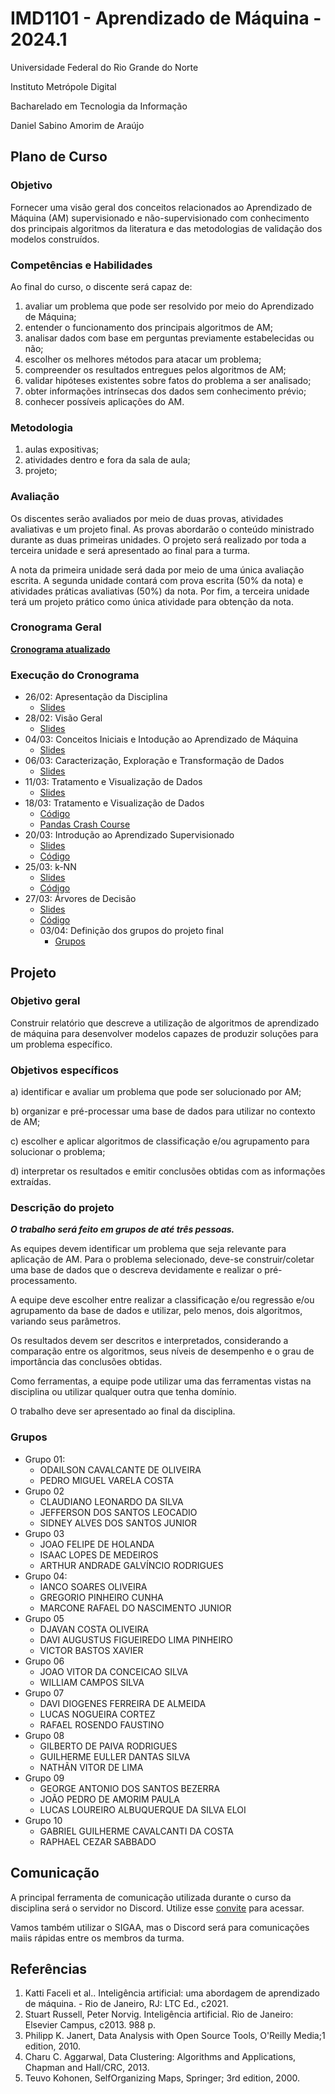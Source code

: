 
# IMD1101 - Aprendizado de Máquina - 2024.1

Universidade Federal do Rio Grande do Norte

Instituto Metrópole Digital

Bacharelado em Tecnologia da Informação

Daniel Sabino Amorim de Araújo

## Plano de Curso

### Objetivo

Fornecer uma visão geral dos conceitos relacionados ao Aprendizado de Máquina (AM) supervisionado e não-supervisionado com conhecimento dos principais algoritmos da literatura e das metodologias de validação dos modelos construídos.

### Competências e Habilidades

Ao final do curso, o discente será capaz de:

1. avaliar um problema que pode ser resolvido por meio do Aprendizado de Máquina;
2. entender o funcionamento dos principais algoritmos de AM;
3. analisar dados com base em perguntas previamente estabelecidas ou não;
4. escolher os melhores métodos para atacar um problema;
5. compreender os resultados entregues pelos algoritmos de AM;
6. validar hipóteses existentes sobre fatos do problema a ser analisado;
7. obter informações intrínsecas dos dados sem conhecimento prévio;
8. conhecer possíveis aplicações do AM.

### Metodologia

1. aulas expositivas;
2. atividades dentro e fora da sala de aula;
3. projeto;

### Avaliação

Os discentes serão avaliados por meio de duas provas, atividades avaliativas e um projeto final. As provas abordarão o conteúdo ministrado durante as duas primeiras unidades. O projeto será realizado por toda a terceira unidade e será apresentado ao final para a turma.

A nota da primeira unidade será dada por meio de uma única avaliação escrita. A segunda unidade contará com prova escrita (50% da nota) e atividades práticas avaliativas (50%) da nota. Por fim, a terceira unidade terá um projeto prático como única atividade para obtenção da nota.

### Cronograma Geral

[**Cronograma atualizado**](https://docs.google.com/spreadsheets/d/1ALi15lMnmtMLs9mSVOW71-fzUic3BPKs/edit?usp=sharing&ouid=106524382879999074058&rtpof=true&sd=true)

### Execução do Cronograma

- 26/02: Apresentação da Disciplina
  - [Slides](https://docs.google.com/presentation/d/1AZZJ4FgXjbG0zqvHXcGzBIvDypms1mMA/edit?usp=sharing&ouid=106524382879999074058&rtpof=true&sd=true)
- 28/02: Visão Geral
  - [Slides](https://docs.google.com/presentation/d/11OgsAb_58439KXHUQQD9SjVwxay-9TmR/edit?usp=sharing&ouid=106524382879999074058&rtpof=true&sd=true)  
- 04/03: Conceitos Iniciais e Intodução ao Aprendizado de Máquina
  - [Slides](https://docs.google.com/presentation/d/1Aq32tLEMKj_W2Rjssrtl4UTNXkvTBAEe/edit?usp=sharing&ouid=106524382879999074058&rtpof=true&sd=true)
- 06/03: Caracterização, Exploração e Transformação de Dados
  - [Slides](https://docs.google.com/presentation/d/1AsBug0s0CljoMrRcd-t7Q42u-P5KmO9A/edit?usp=sharing&ouid=106524382879999074058&rtpof=true&sd=true)
- 11/03: Tratamento e Visualização de Dados
  - [Slides](https://docs.google.com/presentation/d/1AsjqmM-ZU72ccD3Isw8tMwtB8dOfDv_N/edit?usp=sharing&ouid=106524382879999074058&rtpof=true&sd=true)
- 18/03: Tratamento e Visualização de Dados
  - [Código](https://drive.google.com/file/d/1Avoed3_sf_5DBIIELZ5ddQLEJmEoVb-b/view?usp=sharing)
  - [Pandas Crash Course](https://colab.research.google.com/drive/1vYkQcTERigrd-IfHKAPUNK3gfOfL6m7k?usp=sharing)
- 20/03: Introdução ao Aprendizado Supervisionado
  - [Slides](https://docs.google.com/presentation/d/1AzXyU0ToEsrFUu9UOhnsiFJKucfHe20V/edit?usp=sharing&ouid=106524382879999074058&rtpof=true&sd=true)
  - [Código](https://colab.research.google.com/drive/11vfcm-WV3guQTjdpJRR_3HV3aZrJ8lLl?usp=sharing)
- 25/03: k-NN
  - [Slides](https://docs.google.com/presentation/d/1B4LboiYOlJSjgiC4t1kwRpyYd7K90Fci/edit?usp=sharing&ouid=106524382879999074058&rtpof=true&sd=true)
  - [Código](https://colab.research.google.com/drive/1TO2J2hl8p0tZ8eiuHIJbL-3e3AyoBs5k?usp=sharing)
- 27/03: Árvores de Decisão
  - [Slides](https://docs.google.com/presentation/d/1BSYdduxACkyK9ACI17GWz9whVHihWAbC/edit?usp=sharing&ouid=106524382879999074058&rtpof=true&sd=true)
  - [Código](https://colab.research.google.com/drive/1Aus2FO3nhh1XOogk8SxGVFkR6MuTRxOy?usp=sharing)
  - 03/04: Definição dos grupos do projeto final
    - [Grupos](https://docs.google.com/spreadsheets/d/1BXfElECPVRbp-xAxAJHRbeR27-JE43Qn/edit?usp=sharing&ouid=106524382879999074058&rtpof=true&sd=true)
 
## Projeto
### Objetivo geral

Construir relatório que descreve a utilização de algoritmos de aprendizado de máquina para desenvolver modelos capazes de produzir soluções para um problema específico.

### Objetivos específicos

a) identificar e avaliar um problema que pode ser solucionado por AM;

b) organizar e pré-processar uma base de dados para utilizar no contexto de AM;

c) escolher e aplicar algoritmos de classificação e/ou agrupamento para solucionar o problema;

d) interpretar os resultados e emitir conclusões obtidas com as informações extraídas.

### Descrição do projeto

**_O trabalho será feito em grupos de até três pessoas._**

As equipes devem identificar um problema que seja relevante para aplicação de AM. Para o problema selecionado, deve-se construir/coletar uma base de dados que o descreva devidamente e realizar o pré-processamento.

A equipe deve escolher entre realizar a classificação e/ou regressão e/ou agrupamento da base de dados e utilizar, pelo menos, dois algoritmos, variando seus parâmetros.

Os resultados devem ser descritos e interpretados, considerando a comparação entre os algoritmos, seus níveis de desempenho e o grau de importância das conclusões obtidas.

Como ferramentas, a equipe pode utilizar uma das ferramentas vistas na disciplina ou utilizar qualquer outra que tenha domínio.

O trabalho deve ser apresentado ao final da disciplina.

### Grupos

- Grupo 01:
  - ODAILSON CAVALCANTE DE OLIVEIRA
  - PEDRO MIGUEL VARELA COSTA
- Grupo 02
  - CLAUDIANO LEONARDO DA SILVA
  - JEFFERSON DOS SANTOS LEOCADIO
  - SIDNEY ALVES DOS SANTOS JUNIOR
- Grupo 03
  - JOAO FELIPE DE HOLANDA
  - ISAAC LOPES DE MEDEIROS
  - ARTHUR ANDRADE GALVÍNCIO RODRIGUES
- Grupo 04:
  - IANCO SOARES OLIVEIRA
  - GREGORIO PINHEIRO CUNHA
  - MARCONE RAFAEL DO NASCIMENTO JUNIOR
- Grupo 05
  - DJAVAN COSTA OLIVEIRA
  - DAVI AUGUSTUS FIGUEIREDO LIMA PINHEIRO
  - VICTOR BASTOS XAVIER
- Grupo 06
  - JOAO VITOR DA CONCEICAO SILVA
  - WILLIAM CAMPOS SILVA
- Grupo 07
  - DAVI DIOGENES FERREIRA DE ALMEIDA
  - LUCAS NOGUEIRA CORTEZ
  - RAFAEL ROSENDO FAUSTINO
- Grupo 08
  - GILBERTO DE PAIVA RODRIGUES
  - GUILHERME EULLER DANTAS SILVA
  - NATHÃN VITOR DE LIMA
- Grupo 09
  - GEORGE ANTONIO DOS SANTOS BEZERRA
  - JOÃO PEDRO DE AMORIM PAULA
  - LUCAS LOUREIRO ALBUQUERQUE DA SILVA ELOI
- Grupo 10
  - GABRIEL GUILHERME CAVALCANTI DA COSTA
  - RAPHAEL CEZAR SABBADO

## Comunicação

A principal ferramenta de comunicação utilizada durante o curso da disciplina será o servidor no Discord. Utilize esse [convite](https://discord.gg/mTwaebgEGz) para acessar.

Vamos também utilizar o SIGAA, mas o Discord será para comunicações maiis rápidas entre os membros da turma.

## Referências

1. Katti Faceli et al.. Inteligência artificial: uma abordagem de aprendizado de máquina. - Rio de Janeiro, RJ: LTC Ed., c2021.
2. Stuart Russell, Peter Norvig. Inteligência artificial. Rio de Janeiro: Elsevier Campus, c2013. 988 p.
3. Philipp K. Janert, Data Analysis with Open Source Tools, O'Reilly Media;1 edition, 2010.
4. Charu C. Aggarwal, Data Clustering: Algorithms and Applications, Chapman and Hall/CRC, 2013.
5. Teuvo Kohonen, SelfOrganizing Maps, Springer; 3rd edition, 2000.
